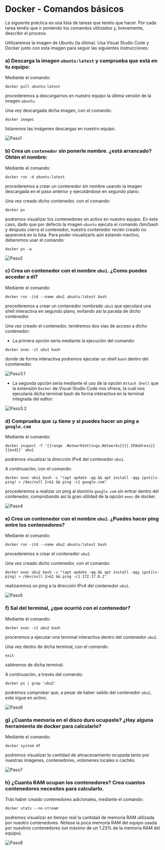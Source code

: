 # Docker - Comandos básicos

La siguiente práctica es una lista de tareas que tenéis que hacer. Por cada tarea tenéis que ir poniendo los comandos utilizados y, brevemente, describir el proceso.

Utilizaremos la imagen de Ubuntu (la última). Usa Visual Studio Code y Docker junto con esta imagen para seguir las siguientes instrucciones:

### a) Descarga la imagen `ubuntu:latest` y comprueba que está en tu equipo:
Mediante el comando:
```console
docker pull ubuntu:latest
```
procederemos a descargarnos en nuestro equipo la última versión de la imagen `ubuntu`. 

Una vez descargada dicha imagen, con el comando:
```console
docker images
```
listaremos las imágenes descargas en nuestro equipo.

![Paso1](./images/docker1.png)

### b) Crea un `contenedor` sin ponerle nombre. ¿está arrancado? Obtén el nombre:
Mediante el comando:
```console
docker run -d ubuntu:latest
```
procederemos a crear un contenedor sin nombre usando la imagen descargada en el paso anterior y ejecutándose en segundo plano.

Una vez creado dicho contenedor, con el comando:
```console
docker ps
```
podremos visualizar los contenedores en activo en nuestro equipo. En este caso, dado que por defecto la imagen `ubuntu` ejecuta el comando /bin/bash y después cierra el contenedor, nuestro contenedor recién creado no aparecerá en la lista. Para poder visualizarlo aún estando inactivo, deberemos usar el comando:
```console
docker ps -a 
```
![Paso2](./images/docker2.png)

### c) Crea un contenedor con el nombre `ubu1`. ¿Como puedes acceder a él?
Mediante el comando:
```console
docker run -itd --name ubu1 ubuntu:latest bash
```
procederemos a crear un contenedor nombrado `ubu1` que ejecutará una shell interactiva en segundo plano, evitando así la parada de dicho contenedor.

Una vez creado el contenedor, tendremos dos vías de acceso a dicho contenedor:

* La primera opción sería mediante la ejecución del comando:
```console
docker exec -it ubu1 bash
```
donde de forma interactiva podremos ejecutar un shell `bash` dentro del conntenedor.

![Paso3.1](./images/docker3.1.png)

* La segunda opción sería mediante el uso de la opción `Attach Shell` que la extensión `Docker` de Visual Studio Code nos ofrece, la cuál nos ejecutaría dicha terminal bash de forma interactiva en la terminal integrada del editor:

![Paso3.2](./images/docker3.2.png)

### d) Comprueba que `ip` tiene y si puedes hacer un ping a `google.com`
Mediante el comando:
```console
docker inspect -f '{{range .NetworkSettings.Networks}}{{.IPAddress}}{{end}}' ubu1
```
podremos visualizar la dirección IPv4 del contenedor `ubu1`.

A continuación, con el comando:
```console
docker exec ubu1 bash -c "(apt update -qq && apt install -qqy iputils-ping) > /dev/null 2>&1 && ping -c1 google.com"
```
procederemos a realizar un ping al dominio `google.com` sin entrar dentro del contenedor, comprobando así la gran utilidad de la opción `exec` de docker.

![Paso4](./images/docker4.png)

### e) Crea un contenedor con el nombre `ubu2`. ¿Puedes hacer ping entre los contenedores?
Mediante el comando:
```console
docker run -itd --name ubu2 ubuntu:latest bash
```
procederemos a crear el contenedor `ubu2`.

Una vez creado dicho contenedor, con el comando:
```console
docker exec ubu2 bash -c "(apt update -qq && apt install -qqy iputils-ping) > /dev/null 2>&1 && ping -c1 172.17.0.2"
```
realizaremos un ping a la dirección IPv4 del contenedor `ubu1`.

![Paso5](./images/docker5.png)

### f) Sal del terminal, ¿que ocurrió con el contenedor?
Mediante el comando:
```console
docker exec -it ubu2 bash
```
proceremos a ejecutar una terminal interactiva dentro del contenedor `ubu2`.

Una vez dentro de dicha terminal, con el comando:
```console
exit
```
saldremos de dicha terminal. 

A continuación, a través del comando:
```console
docker ps | grep 'ubu2'
```
podremos comprobar que, a pesar de haber salido del contenedor `ubu2`, este sigue en activo.

![Paso6](./images/docker6.png)

### g) ¿Cuanta memoria en el disco duro ocupaste? ¿Hay alguna herramienta de docker para calcularlo?
Mediante el comando:
```console
docker system df
```
podremos visualizar la cantidad de almacenamiento ocupada tanto por nuestras imágenes, contenedores, volúmenes locales o cachés.

![Paso7](./images/docker7.png)

### h) ¿Cuanta RAM ocupan los contenedores? Crea cuantos contenedores necesites para calcularlo.
Trás haber creado contenedores adicionales, mediante el comando:
```console
docker stats --no-stream
```
podremos visualizar en tiempo real la cantidad de memoria RAM utilizada por nuestro contenedores. Nótese la poca memoria RAM del equipo usada por nuestros contenedores (un máximo de un 1.23% de la memoria RAM del equipo).

![Paso8](./images/docker8.png)
